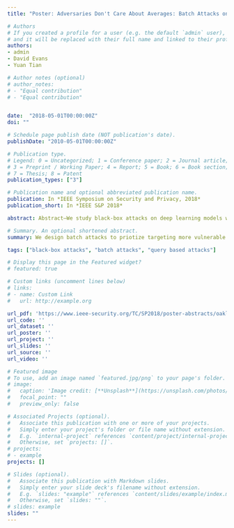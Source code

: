 ```yaml
---
title: "Poster: Adversaries Don't Care About Averages: Batch Attacks on Black-Box Classifiers"

# Authors
# If you created a profile for a user (e.g. the default `admin` user), write the username (folder name) here 
# and it will be replaced with their full name and linked to their profile.
authors:
- admin
- David Evans
- Yuan Tian

# Author notes (optional)
# author_notes:
# - "Equal contribution"
# - "Equal contribution"


date:  "2018-05-01T00:00:00Z"
doi: ""

# Schedule page publish date (NOT publication's date).
publishDate: "2010-05-01T00:00:00Z"

# Publication type.
# Legend: 0 = Uncategorized; 1 = Conference paper; 2 = Journal article;
# 3 = Preprint / Working Paper; 4 = Report; 5 = Book; 6 = Book section;
# 7 = Thesis; 8 = Patent
publication_types: ["3"]

# Publication name and optional abbreviated publication name.
publication: In *IEEE Symposium on Security and Privacy, 2018*
publication_short: In *IEEE S&P 2018*

abstract: Abstract—We study black-box attacks on deep learning models where the adversary’s goal is to acquire a batch of adversarial examples while minimizing the total number of queries. Our basic hypotheses are that (1) there is high variance on the number of queries across different seed images and (2) there exist efficient strategies to identify images which require fewer queries. Hence, the cost of generating each adversarial example in a batch attack can be much less than the average attack cost by focusing resources on the easiest seeds. Our preliminary results on CNN models for CIFAR-10 dataset show that both hypotheses hold and that a simple greedy strategy can provide close to optimal performance, reducing the total cost to find batch of adversarial examples to less than 1/25 of the cost of a random search strategy when the attacker can select target seeds from a large pool of possible seeds.

# Summary. An optional shortened abstract.
summary: We design batch attacks to priotize targeting more vulnerable seeds.

tags: ["black-box attacks", "batch attacks", "query based attacks"]

# Display this page in the Featured widget?
# featured: true

# Custom links (uncomment lines below)
# links:
# - name: Custom Link
#   url: http://example.org

url_pdf: 'https://www.ieee-security.org/TC/SP2018/poster-abstracts/oakland2018-paper37-poster-abstract.pdf'
url_code: ''
url_dataset: ''
url_poster: ''
url_project: ''
url_slides: ''
url_source: ''
url_video: ''

# Featured image
# To use, add an image named `featured.jpg/png` to your page's folder. 
# image:
#   caption: 'Image credit: [**Unsplash**](https://unsplash.com/photos/pLCdAaMFLTE)'
#   focal_point: ""
#   preview_only: false

# Associated Projects (optional).
#   Associate this publication with one or more of your projects.
#   Simply enter your project's folder or file name without extension.
#   E.g. `internal-project` references `content/project/internal-project/index.md`.
#   Otherwise, set `projects: []`.
# projects:
# - example
projects: []

# Slides (optional).
#   Associate this publication with Markdown slides.
#   Simply enter your slide deck's filename without extension.
#   E.g. `slides: "example"` references `content/slides/example/index.md`.
#   Otherwise, set `slides: ""`.
# slides: example
slides: ""
---
```


<!-- {{% callout note %}}
Click the *Cite* button above to demo the feature to enable visitors to import publication metadata into their reference management software.
{{% /callout %}}

{{% callout note %}}
Create your slides in Markdown - click the *Slides* button to check out the example.
{{% /callout %}}

Supplementary notes can be added here, including [code, math, and images](https://wowchemy.com/docs/writing-markdown-latex/). -->
